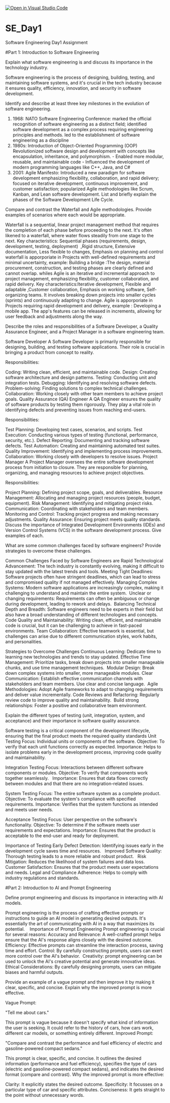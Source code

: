 [![Open in Visual Studio Code](https://classroom.github.com/assets/open-in-vscode-2e0aaae1b6195c2367325f4f02e2d04e9abb55f0b24a779b69b11b9e10269abc.svg)](https://classroom.github.com/online_ide?assignment_repo_id=15568049&assignment_repo_type=AssignmentRepo)
# SE_Day1
Software Engineering Day1 Assignment

#Part 1: Introduction to Software Engineering

Explain what software engineering is and discuss its importance in the technology industry.

Software engineering is the process of designing, building, testing, and maintaining software systems, and it's crucial in the tech industry because it ensures quality, efficiency, innovation, and security in software development.


Identify and describe at least three key milestones in the evolution of software engineering.

1. 1968: NATO Software Engineering Conference: marked the official recognition of software engineering as a distinct field; identified software development as a complex process requiring engineering principles and methods. led to the establishment of software engineering as a discipline
2. 1980s: Introduction of Object-Oriented Programming (OOP) Revolutionized software design and development with concepts like encapsulation, inheritance, and polymorphism. - Enabled more modular, reusable, and maintainable code - Influenced the development of modern programming languages like C++, Java, and C#
3. 2001: Agile Manifesto: Introduced a new paradigm for software development emphasizing flexibility, collaboration, and rapid delivery; focused on iterative development, continuous improvement, and customer satisfaction; popularized Agile methodologies like Scrum, Kanban, and Lean software development.
List and briefly explain the phases of the Software Development Life Cycle.


Compare and contrast the Waterfall and Agile methodologies. Provide examples of scenarios where each would be appropriate.


Waterfall is a sequential, linear project management method that requires the completion of each phase before proceeding to the next. It's often likened to a waterfall, where water flows steadily from one stage to the next. Key characteristics: Sequential phases (requirements, design, development, testing, deployment)  ,Rigid structure, Extensive documentation, Less flexible to changes, Emphasis on planning and control  waterfall is apporporiate in Projects with well-defined requirements and minimal uncertainty, example: Building a bridge :The design, material procurement, construction, and testing phases are clearly defined and cannot overlap. 
whiles Agile is an iterative and incremental approach to project management, emphasizing flexibility, customer collaboration, and rapid delivery. Key characteristics:Iterative development, Flexible and adaptable ,Customer collaboration, Emphasis on working software, Self-organizing teams. It involves breaking down projects into smaller cycles (sprints) and continuously adapting to change. Agile is apporporiate in Projects requiring rapid development and delivery, example : Developing a mobile app. The app's features can be released in increments, allowing for user feedback and adjustments along the way.


Describe the roles and responsibilities of a Software Developer, a Quality Assurance Engineer, and a Project Manager in a software engineering team.


Software Developer
A Software Developer is primarily responsible for designing, building, and testing software applications. Their role is crucial in bringing a product from concept to reality.

Responsibilities:

Coding: Writing clean, efficient, and maintainable code.
Design: Creating software architecture and design patterns.
Testing: Conducting unit and integration tests.
Debugging: Identifying and resolving software defects.
Problem-solving: Finding solutions to complex technical challenges.
Collaboration: Working closely with other team members to achieve project goals.
Quality Assurance (QA) Engineer
A QA Engineer ensures the quality of software products by testing them rigorously. They play a vital role in identifying defects and preventing issues from reaching end-users.

Responsibilities:

Test Planning: Developing test cases, scenarios, and scripts.
Test Execution: Conducting various types of testing (functional, performance, security, etc.).
Defect Reporting: Documenting and tracking software defects.
Test Automation: Creating and maintaining automated test suites.
Quality Improvement: Identifying and implementing process improvements.
Collaboration: Working closely with developers to resolve issues.
Project Manager
A Project Manager oversees the entire software development process from initiation to closure. They are responsible for planning, organizing, and managing resources to achieve project objectives.

Responsibilities:

Project Planning: Defining project scope, goals, and deliverables.
Resource Management: Allocating and managing project resources (people, budget, equipment).
Risk Management: Identifying and mitigating project risks.
Communication: Coordinating with stakeholders and team members.
Monitoring and Control: Tracking project progress and making necessary adjustments.
Quality Assurance: Ensuring project meets quality standards.
Discuss the importance of Integrated Development Environments (IDEs) and Version Control Systems (VCS) in the software development process. Give examples of each.


What are some common challenges faced by software engineers? Provide strategies to overcome these challenges.


Common Challenges Faced by Software Engineers are 
Rapid Technological Advancement: The tech industry is constantly evolving, making it difficult to stay updated with the latest trends and tools.
Meeting Tight Deadlines: Software projects often have stringent deadlines, which can lead to stress and compromised quality if not managed effectively.
Managing Complex Systems: Modern software applications are increasingly complex, making it challenging to understand and maintain the entire system. 
Unclear or changing requirements: Requirements can often be ambiguous or change during development, leading to rework and delays. 
Balancing Technical Depth and Breadth: Software engineers need to be experts in their field but also have a broad understanding of different technologies and concepts.
Code Quality and Maintainability: Writing clean, efficient, and maintainable code is crucial, but it can be challenging to achieve in fast-paced environments.
Team Collaboration: Effective teamwork is essential, but challenges can arise due to different communication styles, work habits, and personalities.

Strategies to Overcome Challenges
Continuous Learning: Dedicate time to learning new technologies and trends to stay updated.
Effective Time Management: Prioritize tasks, break down projects into smaller manageable chunks, and use time management techniques. 
Modular Design: Break down complex systems into smaller, more manageable modules.
Clear Communication: Establish effective communication channels with stakeholders and team members. Use clear and concise language. 
Agile Methodologies: Adopt Agile frameworks to adapt to changing requirements and deliver value incrementally.
Code Reviews and Refactoring: Regularly review code to improve quality and maintainability. 
Build strong relationships: Foster a positive and collaborative team environment.


Explain the different types of testing (unit, integration, system, and acceptance) and their importance in software quality assurance.


Software testing is a critical component of the development lifecycle, ensuring that the final product meets the required quality standards
Unit Testing
Focus: Individual units or components of the software.
Objective: To verify that each unit functions correctly as expected.
Importance: Helps to isolate problems early in the development process, improving code quality and maintainability.

Integration Testing
Focus: Interactions between different software components or modules.
Objective: To verify that components work together seamlessly.   
Importance: Ensures that data flows correctly between modules and that there are no integration-related issues.   

System Testing
Focus: The entire software system as a complete product.
Objective: To evaluate the system's compliance with specified requirements.
Importance: Verifies that the system functions as intended and meets user needs.

Acceptance Testing
Focus: User perspective on the software's functionality.
Objective: To determine if the software meets user requirements and expectations.
Importance: Ensures that the product is acceptable to the end-user and ready for deployment.

Importance of Testing
Early Defect Detection: Identifying issues early in the development cycle saves time and resources.   
Improved Software Quality: Thorough testing leads to a more reliable and robust product.   
Risk Mitigation: Reduces the likelihood of system failures and data loss.
Customer Satisfaction: Ensures that the product meets user expectations and needs.
Legal and Compliance Adherence: Helps to comply with industry regulations and standards.


#Part 2: Introduction to AI and Prompt Engineering


Define prompt engineering and discuss its importance in interacting with AI models.

Prompt engineering is the process of crafting effective prompts or instructions to guide an AI model in generating desired outputs. It's essentially the art of communicating with AI in a way that maximizes its potential. 
 
Importance of Prompt Engineering
Prompt engineering is crucial for several reasons:
Accuracy and Relevance: A well-crafted prompt helps ensure that the AI's response aligns closely with the desired outcome.
Efficiency: Effective prompts can streamline the interaction process, saving time and effort.
Control: By carefully constructing prompts, users can exert more control over the AI's behavior. 
Creativity: prompt engineering can be used to unlock the AI's creative potential and generate innovative ideas.
Ethical Considerations: By carefully designing prompts, users can mitigate biases and harmful outputs.


Provide an example of a vague prompt and then improve it by making it clear, specific, and concise. Explain why the improved prompt is more effective.

Vague Prompt:

"Tell me about cars."

This prompt is vague because it doesn't specify what kind of information the user is seeking. It could refer to the history of cars, how cars work, different car models, or something entirely different.
Improved Prompt:

"Compare and contrast the performance and fuel efficiency of electric and gasoline-powered compact sedans."

This prompt is clear, specific, and concise. It outlines the desired information (performance and fuel efficiency), specifies the type of cars (electric and gasoline-powered compact sedans), and indicates the desired format (compare and contrast).
Why the improved prompt is more effective:

Clarity: It explicitly states the desired outcome.
Specificity: It focusses on a particular type of car and specific attributes.
Conciseness: It gets straight to the point without unnecessary words.



 


 








